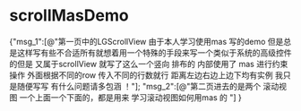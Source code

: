 # scrollMasDemo
<html/></img src = "https://github.com/lanligang/scrollMasDemo/blob/master/demo-0.gif"></img></html>

{"msg_1":[@"第一页中的LGScrollView 由于本人学习使用mas 写的demo 但是总是这样写有些不合适所有就想着用一个特殊的手段来写一个类似于系统的高级控件的但是 又属于scrollView 就写了这么一个竖向 排布的  内部使用了  mas  进行约束操作 外面根据不同的row  传入不同的行数就行 距离左边右边上边下均有实例  我只是随便写写 有什么问题请多包涵 ！"];
"msg_2":[@"第二页进去的是两个 滚动视图 一个上面一个下面的，都是用来 学习滚动视图如何用mas  的 "]
}
